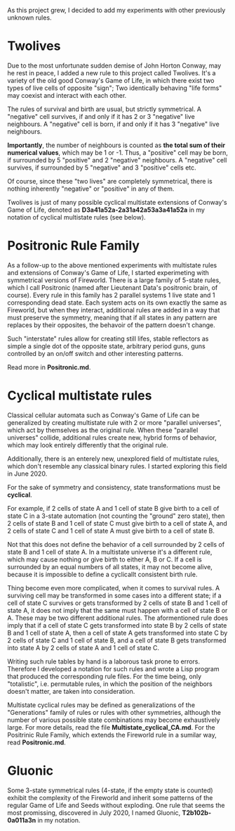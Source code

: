 As this project grew, I decided to add my experiments with other previously unknown rules.

# Twolives

Due to the most unfortunate sudden demise of John Horton Conway, may he rest in peace, I added a new rule to this project called Twolives. It's a variety of the old good Conway's Game of Life, in which there exist two types of live cells of opposite "sign"; Two identically behaving "life forms" may coexist and interact with each other.

The rules of survival and birth are usual, but strictly symmetrical. 
A "negative" cell survives, if and only if it has 2 or 3 "negative" live neighbours.
A "negative" cell is born, if and only if it has 3 "negative" live neighbours.  

**Importantly**, the number of neighbours is counted as **the total sum of their numerical values**, which may be 1 or -1. 
Thus, a "positive" cell may be born, if surrounded by 5 "positive" and 2 "negative" neighbours.
A "negative" cell survives, if surrounded by 5 "negative" and 3 "positive" cells etc.

Of course, since these "two lives" are completely symmetrical, there is nothing inherently "negative" or "positive" in any of them.

Twolives is just of many possible cyclical multistate extensions of Conway's Game of Life, denoted as **D3a41a52a-2a31a42a53a3a41a52a** in my notation of cyclical multistate rules (see below).

# Positronic Rule Family

As a follow-up to the above mentioned experiments with multistate rules and extensions of Conway's Game of Life, I started experimeting with symmetrical versions of Fireworld. There is a large family of 5-state rules, which I call Positronic (named after Lieutenant Data's positronic brain, of course). Every rule in this family has 2 parallel systems 1 live state and 1 corresponding dead state. Each system acts on its own exactly the same as Fireworld, but when they interact, additional rules are added in a way that must preserve the symmetry, meaning that if all states in any pattern are replaces by their opposites, the behavoir of the pattern doesn't change.

Such "interstate" rules allow for creating still lifes, stable reflectors as simple a single dot of the opposite state, arbitrary period guns, guns controlled by an on/off switch and other interesting patterns.

Read more in **Positronic.md**.

# Cyclical multistate rules

Classical cellular automata such as Conway's Game of Life can be generalized by creating multistate rule with 2 or more "parallel universes", which act by themselves as the original rule. When these "parallel universes" collide, additional rules create new, hybrid forms of behavior, which may look entirely differently that the original rule. 

Additionally, there is an enterely new, unexplored field of multistate rules, which don't resemble any classical binary rules. I started exploring this field in June 2020. 

For the sake of symmetry and consistency, state transformations must be **cyclical**. 

For example, if 2 cells of state A and 1 cell of state B give birth to a cell of state C in a 3-state automation (not counting the "ground" zero state), 
then 2 cells of state B and 1 cell of state C must give birth to a cell of state A, and 2 cells of state C and 1 cell of state A must give birth to a cell of state B.

Not that this does not define the behavior of a cell surrounded by 2 cells of state B and 1 cell of state A. In a multistate universe it's a different rule, which may cause nothing or give birth to either A, B or C. If a cell is surrounded by an equal numbers of all states, it may not become alive, because it is impossible to define a cyclicallt consistent birth rule.

Thing become even more complicated, when it comes to survival rules. A surviving cell may be transformed in some cases into a different state; if a cell of state C survives or gets transformed by 2 cells of state B and 1 cell of state A, it does not imply that the same must happen with a cell of state B or A. These may be two different additional rules. The aformentioned rule does imply that if a cell of state C gets transformed into state B by 2 cells of state B and 1 cell of state A, then a cell of state A gets transformed into state C by 2 cells of state C and 1 cell of state B, and a cell of state B gets transformed into state A by 2 cells of state A and 1 cell of state C.

Writing such rule tables by hand is a laborous task prone to errors. Therefore I developed a notation for such rules and wrote a Lisp program that produced the corresponding rule files. For the time being, only "totalistic", i.e. permutable rules, in which the position of the neighbors doesn't matter, are taken into consideration.

Multistate cyclical rules may be defined as generalizations of the "Generations" family of rules or rules with other symmetries, although the number of various possible state combinations may become exhaustively large. For more details, read the file **Multistate_cyclical_CA.md**. For the Positrinic Rule Family, which extends the Fireworld rule in a sumilar way, read **Positronic.md**.

# Gluonic

Some 3-state symmetrical rules (4-state, if the empty state is counted) exhibit the complexity of the Fireworld and inherit some patterns of the regular Game of Life and Seeds without exploding. One rule that seems the most promissing, discovered in July 2020, I named Gluonic, **T2b102b-0a011a3n** in my notation.


